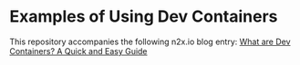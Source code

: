 # Examples of Using Dev Containers

This repository accompanies the following n2x.io blog entry: [What are Dev Containers? A Quick and Easy Guide](https://n2x.io/blog/what-are-devcontainers)
